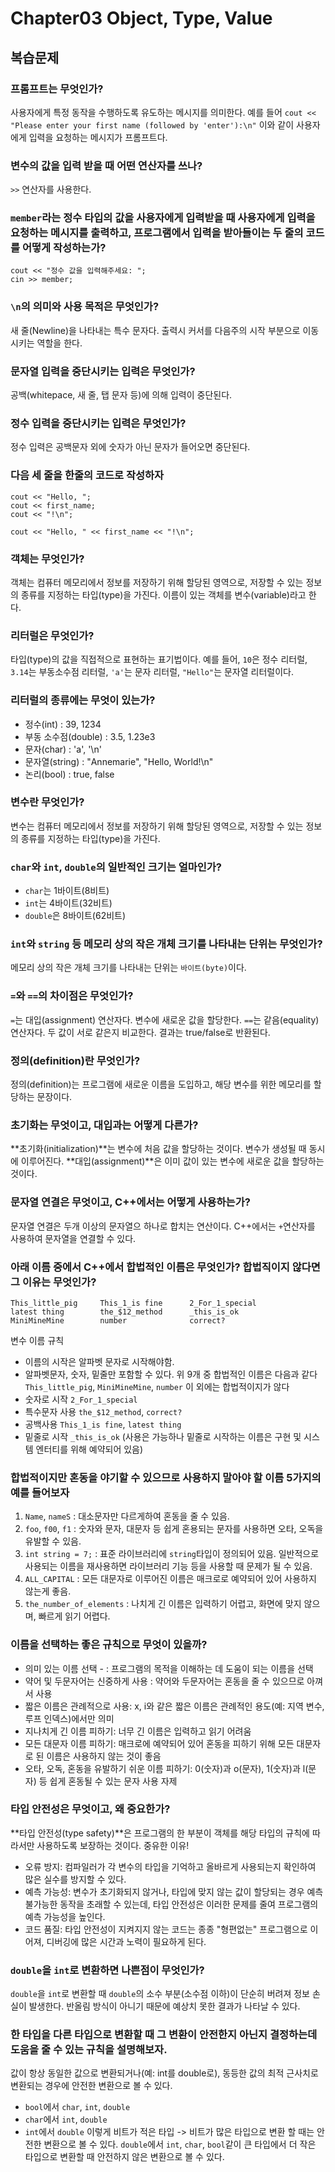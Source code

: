 # Chapter03 Object, Type, Value

## 복습문제

### 프롬프트는 무엇인가?
사용자에게 특정 동작을 수행하도록 유도하는 메시지를 의미한다.
예를 들어 `cout << "Please enter your first name (followed by 'enter'):\n"` 이와 같이 사용자에게 입력을 요청하는 메시지가 프롬프트다.
### 변수의 값을 입력 받을 때 어떤 연산자를 쓰나?
`>>` 연산자를 사용한다.
### `member`라는 정수 타입의 값을 사용자에게 입력받을 때 사용자에게 입력을 요청하는 메시지를 출력하고, 프로그램에서 입력을 받아들이는 두 줄의 코드를 어떻게 작성하는가?
```
cout << "정수 값을 입력해주세요: ";
cin >> member;
```
### `\n`의 의미와 사용 목적은 무엇인가?
새 줄(Newline)을 나타내는 특수 문자다. 출력시 커서를 다음주의 시작 부분으로 이동시키는 역할을 한다.
### 문자열 입력을 중단시키는 입력은 무엇인가?
공백(whitepace, 새 줄, 탭 문자 등)에 의해 입력이 중단된다.
### 정수 입력을 중단시키는 입력은 무엇인가?
정수 입력은 공백문자 외에 숫자가 아닌 문자가 들어오면 중단된다.
### 다음 세 줄을 한줄의 코드로 작성하자
```
cout << "Hello, ";
cout << first_name;
cout << "!\n";
```
```
cout << "Hello, " << first_name << "!\n";
```
### 객체는 무엇인가?
객체는 컴퓨터 메모리에서 정보를 저장하기 위해 할당된 영역으로, 저장할 수 있는 정보의 종류를 지정하는 타입(type)을 가진다. 이름이 있는 객체를 변수(variable)라고 한다.
### 리터럴은 무엇인가?
타입(type)의 값을 직접적으로 표현하는 표기법이다.
예를 들어, `10`은 정수 리터럴, `3.14`는 부동소수점 리터럴, `'a'`는 문자 리터럴, `"Hello"`는 문자열 리터럴이다.
### 리터럴의 종류에는 무엇이 있는가?
- 정수(int) : 39, 1234
- 부동 소수점(double) : 3.5, 1.23e3
- 문자(char) : 'a', '\n'
- 문자열(string) : "Annemarie", "Hello, World!\n"
- 논리(bool) : true, false
### 변수란 무엇인가?
변수는 컴퓨터 메모리에서 정보를 저장하기 위해 할당된 영역으로, 저장할 수 있는 정보의 종류를 지정하는 타입(type)을 가진다.
### `char`와 `int`, `double`의 일반적인 크기는 얼마인가?
- `char`는 1바이트(8비트)
- `int`는 4바이트(32비트)
- `double`은 8바이트(62비트)
### `int`와 `string` 등 메모리 상의 작은 개체 크기를 나타내는 단위는 무엇인가?
메모리 상의 작은 개체 크기를 나타내는 단위는 `바이트(byte)`이다.
### `=`와 `==`의 차이점은 무엇인가?
`=`는 대입(assignment) 연산자다. 변수에 새로운 값을 할당한다.
`==`는 같음(equality) 연산자다. 두 값이 서로 같은지 비교한다.
결과는 true/false로 반환된다.
### 정의(definition)란 무엇인가?
정의(definition)는 프로그램에 새로운 이름을 도입하고, 해당 변수를 위한 메모리를 할당하는 문장이다.
### 초기화는 무엇이고, 대입과는 어떻게 다른가?
**초기화(initialization)**는 변수에 처음 값을 할당하는 것이다. 변수가 생성될 때 동시에 이루어진다.
**대입(assignment)**은 이미 값이 있는 변수에 새로운 값을 할당하는 것이다.
### 문자열 연결은 무엇이고, C++에서는 어떻게 사용하는가?
문자열 연결은 두개 이상의 문자열으 하나로 합치는 연산이다.
C++에서는 `+`연산자를 사용하여 문자열을 연결할 수 있다.
### 아래 이름 중에서 C++에서 합법적인 이름은 무엇인가? 합법직이지 않다면 그 이유는 무엇인가?
```
This_little_pig     This_1_is fine      2_For_1_special
latest thing        the_$12_method      _this_is_ok
MiniMineMine        number              correct?
```
변수 이름 규칙
- 이름의 시작은 알파벳 문자로 시작해야함.
- 알파벳문자, 숫자, 밑줄만 포함할 수 있다.
위 9개 중 합법적인 이름은 다음과 같다
`This_little_pig`, `MiniMineMine`, `number`
이 외에는 합법적이지가 않다
- 숫자로 시작 `2_For_1_special`
- 특수문자 사용 `the_$12_method`, `correct?`
- 공백사용 `This_1_is fine`, `latest thing`
- 밑줄로 시작 `_this_is_ok` (사용은 가능하나 밑줄로 시작하는 이름은 구현 및 시스템 엔터티를 위해 예약되어 있음)
### 합법적이지만 혼동을 야기할 수 있으므로 사용하지 말아야 할 이름 5가지의 예를 들어보자
1. `Name`, `nameS` : 대소문자만 다르게하여 혼동을 줄 수 있음.
2. `foo`, `f00`, `f1` : 숫자와 문자, 대문자 등 쉽게 혼용되는 문자를 사용하면 오타, 오독을 유발할 수 있음.
3. `int string = 7;` : 표준 라이브러리에 `string`타입이 정의되어 있음. 일반적으로 사용되는 이름을 재사용하면 라이브러리 기능 등을 사용할 때 문제가 될 수 있음.
4. `ALL_CAPITAL` : 모든 대문자로 이루어진 이름은 매크로로 예약되어 있어 사용하지 않는게 좋음.
5. `the_number_of_elements` : 나치게 긴 이름은 입력하기 어렵고, 화면에 맞지 않으며, 빠르게 읽기 어렵다.
### 이름을 선택하는 좋은 규칙으로 무엇이 있을까?
- 의미 있는 이름 선택 - : 프로그램의 목적을 이해하는 데 도움이 되는 이름을 선택
- 약어 및 두문자어는 신중하게 사용 : 약어와 두문자어는 혼동을 줄 수 있으므로 아껴서 사용
- 짧은 이름은 관례적으로 사용: x, i와 같은 짧은 이름은 관례적인 용도(예: 지역 변수, 루프 인덱스)에서만 의미
- 지나치게 긴 이름 피하기: 너무 긴 이름은 입력하고 읽기 어려움
- 모든 대문자 이름 피하기: 매크로에 예약되어 있어 혼동을 피하기 위해 모든 대문자로 된 이름은 사용하지 않는 것이 좋음
- 오타, 오독, 혼동을 유발하기 쉬운 이름 피하기: 0(숫자)과 o(문자), 1(숫자)과 l(문자) 등 쉽게 혼동될 수 있는 문자 사용 자제
### 타입 안전성은 무엇이고, 왜 중요한가?
**타입 안전성(type safety)**은 프로그램의 한 부분이 객체를 해당 타입의 규칙에 따라서만 사용하도록 보장하는 것이다.
중유한 이유!
- 오류 방지: 컴파일러가 각 변수의 타입을 기억하고 올바르게 사용되는지 확인하여 많은 실수를 방지할 수 있다.
- 예측 가능성: 변수가 초기화되지 않거나, 타입에 맞지 않는 값이 할당되는 경우 예측 불가능한 동작을 초래할 수 있는데, 타입 안전성은 이러한 문제를 줄여 프로그램의 예측 가능성을 높인다.
- 코드 품질: 타입 안전성이 지켜지지 않는 코드는 종종 "형편없는" 프로그램으로 이어져, 디버깅에 많은 시간과 노력이 필요하게 된다.
### `double`을 `int`로 변환하면 나쁜점이 무엇인가?
`double`을 `int`로 변환할 때 `double`의 소수 부분(소수점 이하)이 단순히 버려져 정보 손실이 발생한다. 반올림 방식이 아니기 때문에 예상치 못한 결과가 나타날 수 있다.
### 한 타입을 다른 타입으로 변환할 때 그 변환이 안전한지 아닌지 결정하는데 도움을 줄 수 있는 규칙을 설명해보자.
값이 항상 동일한 값으로 변환되거나(예: int를 double로), 동등한 값의 최적 근사치로 변환되는 경우에 안전한 변환으로 볼 수 있다.
- `bool`에서 `char`, `int`, `double`
- `char`에서 `int`, `double`
- `int`에서 `double`
이렇게 비트가 적은 타입 -> 비트가 많은 타입으로 변환 할 때는 안전한 변환으로 볼 수 있다.
`double`에서 `int`, `char`, `bool`같이 큰 타입에서 더 작은 타입으로 변환할 때 안전하지 않은 변환으로 볼 수 있다.